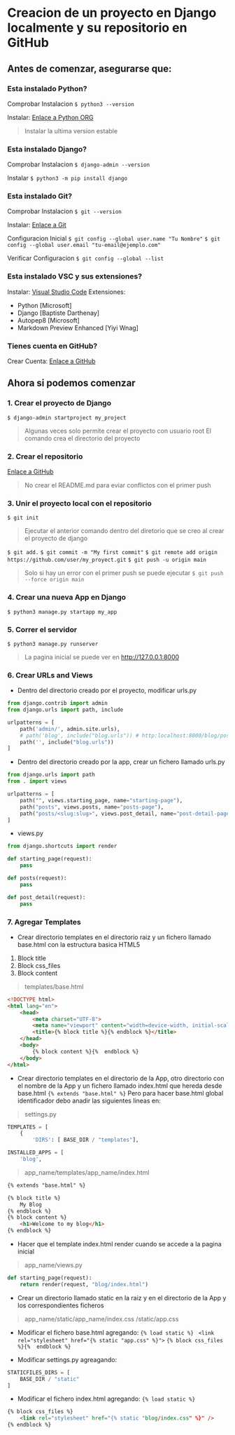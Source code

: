 # Creacion de un proyecto en Django localmente y su repositorio en GitHub

## Antes de comenzar, asegurarse que:

### Esta instalado Python?
Comprobar Instalacion
`$ python3 --version`

Instalar: [Enlace a Python ORG](https://www.python.org/downloads/macos/)
> Instalar la ultima version estable

### Esta instalado Django?
Comprobar Instalacion
`$ django-admin --version`

Instalar
`$ python3 -m pip install django`

### Esta instalado Git?
Comprobar Instalacion
`$ git --version`

Instalar: [Enlace a Git](https://git-scm.com)

Configuracion Inicial 
`$ git config --global user.name "Tu Nombre"`
`$ git config --global user.email "tu-email@ejemplo.com"`

Verificar Configuracion
`$ git config --global --list`

### Esta instalado VSC y sus extensiones?
Instalar: [Visual Studio Code](https://code.visualstudio.com/download)
Extensiones:
* Python [Microsoft]
* Django [Baptiste Darthenay]
* Autopep8 [Microsoft]
* Markdown Preview Enhanced [Yiyi Wnag]

### Tienes cuenta en GitHub?
Crear Cuenta: [Enlace a GitHub](https://github.com)

## Ahora si podemos comenzar

### 1. Crear el proyecto de Django
`$ django-admin startproject my_project`
> Algunas veces solo permite crear el proyecto con usuario root
> El comando crea el directorio del proyecto

### 2. Crear el repositorio
[Enlace a GitHub](https://github.com/)
> No crear el README.md para eviar conflictos con el primer push

### 3. Unir el proyecto local con el repositorio
`$ git init`
> Ejecutar el anterior comando dentro del diretorio que se creo al crear el proyecto de django

`$ git add.`
`$ git commit -m "My first commit"`
`$ git remote add origin https://github.com/user/my_proyect.git`
`$ git push -u origin main`
> Solo si hay un error con el primer push se puede ejecutar `$ git push --force origin main`

### 4. Crear una nueva App en Django
`$ python3 manage.py startapp my_app`

### 5. Correr el servidor
`$ python3 manage.py runserver`

> La pagina inicial se puede ver en http://127.0.0.1:8000

### 6. Crear URLs and Views
* Dentro del directorio creado por el proyecto, modificar urls.py
```python
from django.contrib import admin
from django.urls import path, include

urlpatterns = [
    path('admin/', admin.site.urls),
    # path('blog', include("blog.urls")) # http:localhost:8000/blog/posts/my-first-post
    path('', include("blog.urls"))
]
```

* Dentro del directorio creado por la app, crear un fichero llamado urls.py
```python
from django.urls import path
from . import views

urlpatterns = [
    path("", views.starting_page, name="starting-page"),
    path("posts", views.posts, name="posts-page"),
    path("posts/<slug:slug>", views.post_detail, name="post-detail-page"),
]
```
* views.py
```python
from django.shortcuts import render

def starting_page(request):
    pass

def posts(request):
    pass

def post_detail(request):
    pass
```

### 7. Agregar Templates
* Crear directorio templates en el directorio raiz y un fichero llamado base.html con la estructura basica HTML5
1. Block title
2. Block css_files
3. Block content
> templates/base.html
```html
<!DOCTYPE html>
<html lang="en">
    <head>
        <meta charset="UTF-8">
        <meta name="viewport" content="width=device-width, initial-scale=1.0">
        <title>{% block title %}{% endblock %}</title>  
    </head>
    <body>
        {% block content %}{%  endblock %}
    </body>
</html>
```
* Crear directorio templates en el directorio de la App, otro directorio con el nombre de la App y un fichero llamado index.html que hereda desde base.html 
`{% extends "base.html" %}`
Pero para hacer base.html global identificador debo anadir las siguientes lineas en:
> settings.py
```python
TEMPLATES = [
    {
        'DIRS': [ BASE_DIR / "templates"],
```
```python
INSTALLED_APPS = [
    'blog',
```

> app_name/templates/app_name/index.html
```html
{% extends "base.html" %}

{% block title %}
    My Blog
{% endblock %}
{% block content %}
    <h1>Welcome to my blog</h1>
{% endblock %}
```
* Hacer que el template index.html render cuando se accede a la pagina inicial

> app_name/views.py

```python
def starting_page(request):
    return render(request, "blog/index.html")
```

* Crear un directorio llamado static en la raiz y en el directorio de la App y los correspondientes ficheros
> app_name/static/app_name/index.css
> /static/app.css

* Modificar el fichero base.html agregando:
`{% load static %}`
` <link rel="stylesheet" href="{% static "app.css" %}">`
`{% block css_files %}{%  endblock %}`  

* Modificar settings.py agreagando:
```python
STATICFILES_DIRS = [
    BASE_DIR / "static"
]
```
* Modificar el fichero index.html agregando:
`{% load static %}`
```html
{% block css_files %}
    <link rel="stylesheet" href="{% static "blog/index.css" %}" />
{% endblock %}
```
